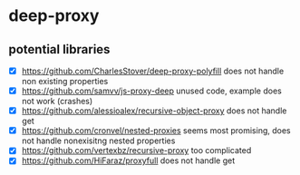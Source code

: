 # deep-proxy
## potential libraries
- [x] https://github.com/CharlesStover/deep-proxy-polyfill
does not handle non existing properties
- [x] https://github.com/samvv/js-proxy-deep
unused code, example does not work (crashes)
- [x] https://github.com/alessioalex/recursive-object-proxy
does not handle get
- [x] https://github.com/cronvel/nested-proxies
seems most promising, does not handle nonexisitng nested properties
- [x] https://github.com/vertexbz/recursive-proxy
too complicated
- [x] https://github.com/HiFaraz/proxyfull
does not handle get
